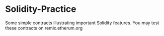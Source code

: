 # Solidity-Practice
Some simple contracts illustrating important Solidity features. You may test these contracts on remix.etherum.org

